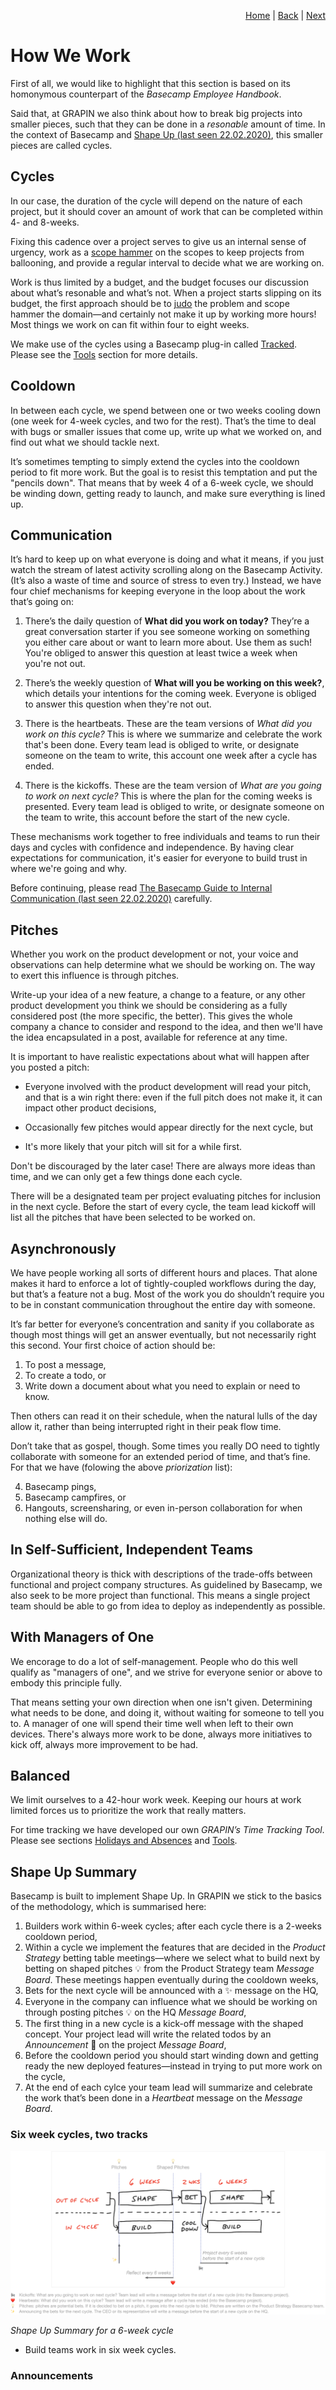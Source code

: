 <p align="right">
<a href="README.md">Home</a> | <a href="holidays-and-absences.md">Back</a> | <a href="organizational-chart.md">Next</a>
</p>


# How We Work
First of all, we would like to highlight that this section is based on its homonymous counterpart of the *Basecamp Employee Handbook*.

Said that, at GRAPIN we also think about how to break big projects into smaller pieces, such that they can be done in a *resonable* amount of time. In the context of Basecamp and [Shape Up (last seen 22.02.2020)](https://basecamp.com/shapeup), this smaller pieces are called cycles.

## Cycles
In our case, the duration of the cycle will depend on the nature of each project, but it should cover an amount of work that can be completed within 4- and 8-weeks.

Fixing this cadence over a project serves to give us an internal sense of urgency, work as a [scope hammer](scope-hammering.md) on the scopes to keep projects from ballooning, and provide a regular interval to decide what we are working on. 

Work is thus limited by a budget, and the budget focuses our discussion about what’s resonable and what’s not. When a project starts slipping on its budget, the first approach should be to [judo](judo.md) the problem and scope hammer the domain—and certainly not make it up by working more hours! Most things we work on can fit within four to eight weeks.

We make use of the cycles using a Basecamp plug-in called [Tracked](https://www.trackedhq.com). Please see the [Tools](/tools.md) section for more details.

## Cooldown
In between each cycle, we spend between one or two weeks cooling down (one week for 4-week cycles, and two for the rest). That’s the time to deal with bugs or smaller issues that come up, write up what we worked on, and find out what we should tackle next. 

It’s sometimes tempting to simply extend the cycles into the cooldown period to fit more work. But the goal is to resist this temptation and put the "pencils down". That means that by week 4 of a 6-week cycle, we should be winding down, getting ready to launch, and make sure everything is lined up.

## Communication
It’s hard to keep up on what everyone is doing and what it means, if you just watch the stream of latest activity scrolling along on the Basecamp Activity. (It’s also a waste of time and source of stress to even try.) Instead, we have four chief mechanisms for keeping everyone in the loop about the work that’s going on:

1. There’s the daily question of **What did you work on today?** They’re a great conversation starter if you see someone working on something you either care about or want to learn more about. Use them as such! You're obliged to answer this question at least twice a week when you're not out.

2. There’s the weekly question of **What will you be working on this week?**, which details your intentions for the coming week. Everyone is obliged to answer this question when they're not out.

3. There is the heartbeats. These are the team versions of *What did you work on this cycle?* This is where we summarize and celebrate the work that's been done. Every team lead is obliged to write, or designate someone on the team to write, this account one week after a cycle has ended.

4. There is the kickoffs. These are the team version of *What are you going to work on next cycle?* This is where the plan for the coming weeks is presented. Every team lead is obliged to write, or designate someone on the team to write, this account before the start of the new cycle.

These mechanisms work together to free individuals and teams to run their days and cycles with confidence and independence. By having clear expectations for communication, it's easier for everyone to build trust in where we're going and why.

Before continuing, please read [The Basecamp Guide to Internal Communication (last seen 22.02.2020)](https://basecamp.com/guides/how-we-communicate) carefully. 

## Pitches
Whether you work on the product development or not, your voice and observations can help determine what we should be working on. The way to exert this influence is through pitches.

Write-up your idea of a new feature, a change to a feature, or any other product development you think we should be considering as a fully considered post (the more specific, the better). This gives the whole company a chance to consider and respond to the idea, and then we'll have the idea encapsulated in a post, available for reference at any time.

It is important to have realistic expectations about what will happen after you posted a pitch:

* Everyone involved with the product development will read your pitch, and that is a win right there: even if the full pitch does not make it, it can impact other product decisions,

* Occasionally few pitches would appear directly for the next cycle, but

* It's more likely that your pitch will sit for a while first.

Don't be discouraged by the later case! There are always more ideas than time, and we can only get a few things done each cycle.

There will be a designated team per project evaluating pitches for inclusion in the next cycle. Before the start of every cycle, the team lead kickoff will list all the pitches that have been selected to be worked on.

## Asynchronously
We have people working all sorts of different hours and places. That alone makes it hard to enforce a lot of tightly-coupled workflows during the day, but that’s a feature not a bug. Most of the work you do shouldn’t require you to be in constant communication throughout the entire day with someone.

It’s far better for everyone’s concentration and sanity if you collaborate as though most things will get an answer eventually, but not necessarily right this second. Your first choice of action should be:

1. To post a message,
2. To create a todo, or
3. Write down a document about what you need to explain or need to know.

Then others can read it on their schedule, when the natural lulls of the day allow it, rather than being interrupted right in their peak flow time.

Don’t take that as gospel, though. Some times you really DO need to tightly collaborate with someone for an extended period of time, and that’s fine. For that we have (folowing the above *priorization* list):

4. Basecamp pings, 
5. Basecamp campfires, or 
6. Hangouts, screensharing, or even in-person collaboration for when nothing else will do.

## In Self-Sufficient, Independent Teams
Organizational theory is thick with descriptions of the trade-offs between functional and project company structures. As guidelined by Basecamp, we also seek to be more project than functional. This means a single project team should be able to go from idea to deploy as independently as possible.

## With Managers of One
We encorage to do a lot of self-management. People who do this well qualify as "managers of one", and we strive for everyone senior or above to embody this principle fully.

That means setting your own direction when one isn't given. Determining what needs to be done, and doing it, without waiting for someone to tell you to. A manager of one will spend their time well when left to their own devices. There's always more work to be done, always more initiatives to kick off, always more improvement to be had.

## Balanced
We limit ourselves to a 42-hour work week. Keeping our hours at work limited forces us to prioritize the work that really matters.

For time tracking we have developed our own *GRAPIN’s Time Tracking Tool*. Please see sections [Holidays and Absences](holidays-and-absences.md) and [Tools](tools.md).

## Shape Up Summary 
Basecamp is built to implement Shape Up. In GRAPIN we stick to the basics of the methodology, which is summarised here:

1. Builders work within 6-week cycles; after each cycle there is a 2-weeks cooldown period,
2. Within a cycle we implement the features that are decided in the _Product Strategy_ betting table meetings—where we select what to build next by betting on shaped pitches 💡 from the Product Strategy team _Message Board_. These meetings happen eventually during the cooldown weeks,
3. Bets for the next cycle will be announced with a ✨ message on the HQ,
4. Everyone in the company can influence what we should be working on through posting pitches 💡 on the HQ _Message Board_,
5. The first thing in a new cycle is a kick-off message with the shaped concept. Your project lead will write the related todos by an _Announcement_ 📢 on the project _Message Board_,
6. Before the cooldown period you should start winding down and getting ready the new deployed features—instead in trying to put more work on the cycle,
7. At the end of each cylce your team lead will summarize and celebrate the work that’s been done in a _Heartbeat_ message on the _Message Board_.

### Six week cycles, two tracks

![](png/shape-up-summary.png)

*Shape Up Summary for a 6-week cycle*

* Build teams work in six week cycles.

### Announcements